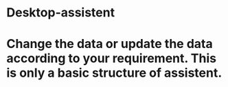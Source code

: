 # Desktop-assistent
# Change the data or update the data according to your requirement. This is only a basic structure of assistent.
